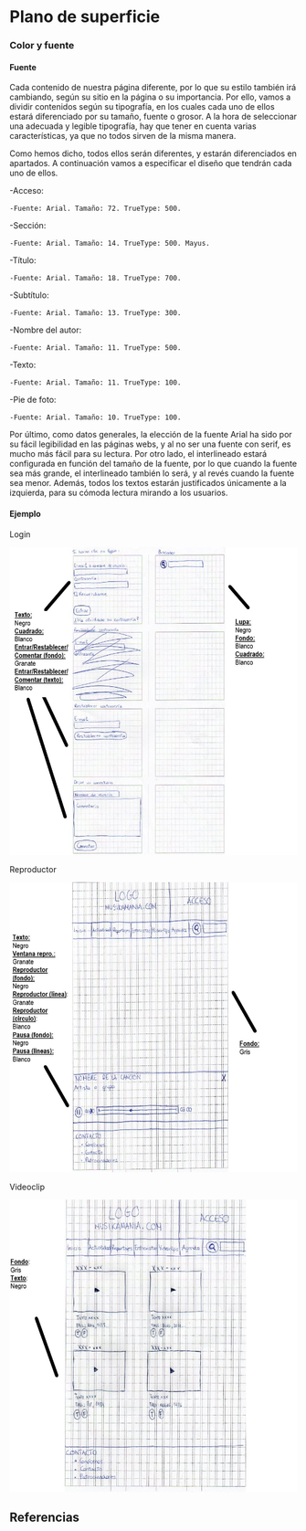 # Plano de superficie

### Color y fuente

#### Fuente

Cada contenido de nuestra página diferente, por lo que su estilo también irá cambiando, según su sitio en la página o su importancia. Por ello, vamos a dividir contenidos según su tipografía, en los cuales cada uno de ellos estará diferenciado por su tamaño, fuente o grosor. A la hora de seleccionar una adecuada y legible tipografía, hay que tener en cuenta varias características, ya que no todos sirven de la misma manera. 

Como hemos dicho, todos ellos serán diferentes, y estarán diferenciados en apartados. A continuación vamos a especificar el diseño que tendrán cada uno de ellos. 

-Acceso: 
	
	-Fuente: Arial. Tamaño: 72. TrueType: 500.

-Sección:
	
	-Fuente: Arial. Tamaño: 14. TrueType: 500. Mayus.

-Título:
	
	-Fuente: Arial. Tamaño: 18. TrueType: 700.

-Subtítulo:
	
	-Fuente: Arial. Tamaño: 13. TrueType: 300.

-Nombre del autor:
	
	-Fuente: Arial. Tamaño: 11. TrueType: 500.

-Texto:
	
	-Fuente: Arial. Tamaño: 11. TrueType: 100.

-Pie de foto:
	
	-Fuente: Arial. Tamaño: 10. TrueType: 100.
	
Por último, como datos generales, la elección de la fuente Arial ha sido por su fácil legibilidad en las páginas webs, y al no ser una fuente con serif, es mucho más fácil para su lectura. Por otro lado, el interlineado estará configurada en función del tamaño de la fuente, por lo que cuando la fuente sea más grande, el interlineado también lo será, y al revés cuando la fuente sea menor. Además, todos los textos estarán justificados únicamente a la izquierda, para su cómoda lectura mirando a los usuarios. 

#### Ejemplo

Login

![Login](/5-superficie/imagenes/login1.jpg)

Reproductor

![Reproductor](/5-superficie/imagenes/reproductor1.jpg)

Videoclip

![Videoclip](/5-superficie/imagenes/videoclip1.jpg)

## Referencias